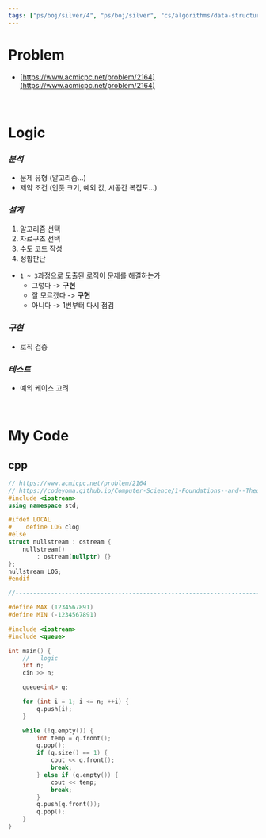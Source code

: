 ```yaml
---
tags: ["ps/boj/silver/4", "ps/boj/silver", "cs/algorithms/data-structures/ps","cs/algorithms/queue/ps"]
---
```


# Problem
- [https://www.acmicpc.net/problem/2164](https://www.acmicpc.net/problem/2164)

<br/>

# Logic

### *분석*
- 문제 유형 (알고리즘...)
- 제약 조건 (인풋 크기, 예외 값, 시공간 복잡도...)

### *설계*
1. 알고리즘 선택
2. 자료구조 선택
3. 수도 코드 작성
4. 정합판단
  - `1 ~ 3`과정으로 도출된 로직이 문제를 해결하는가
    - 그렇다 -> **구현**
    - 잘 모르겠다 -> **구현**
    - 아니다 -> 1번부터 다시 점검

### *구현*
- 로직 검증

### *테스트*
- 예외 케이스 고려

<br/>

# My Code
## cpp
```cpp title="boj/2164.cpp"
// https://www.acmicpc.net/problem/2164
// https://codeyoma.github.io/Computer-Science/1-Foundations--and--Theory/Algorithms/ps/boj/2164/2164
#include <iostream>
using namespace std;

#ifdef LOCAL
#    define LOG clog
#else
struct nullstream : ostream {
    nullstream()
        : ostream(nullptr) {}
};
nullstream LOG;
#endif

//--------------------------------------------------------------------------------------------------

#define MAX (1234567891)
#define MIN (-1234567891)

#include <iostream>
#include <queue>

int main() {
    //   logic
    int n;
    cin >> n;

    queue<int> q;

    for (int i = 1; i <= n; ++i) {
        q.push(i);
    }

    while (!q.empty()) {
        int temp = q.front();
        q.pop();
        if (q.size() == 1) {
            cout << q.front();
            break;
        } else if (q.empty()) {
            cout << temp;
            break;
        }
        q.push(q.front());
        q.pop();
    }
}

```
